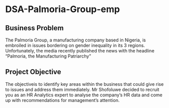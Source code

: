# DSA-Palmoria-Group-emp
## Business Problem 
The Palmoria Group, a manufacturing company based in Nigeria, is embroiled in issues bordering on gender inequality in its 3 regions. Unfortunately, the media recently published the news with the headline “Palmoria, the Manufacturing Patriarchy”
## Project Objective 
The objectiveis  to identify key areas within the business that could give rise to issues and address them immediately. Mr Shofoluwe decided to recruit you as an HR Analytics expert to analyse the company’s HR data and come up with recommendations for management’s attention.  
